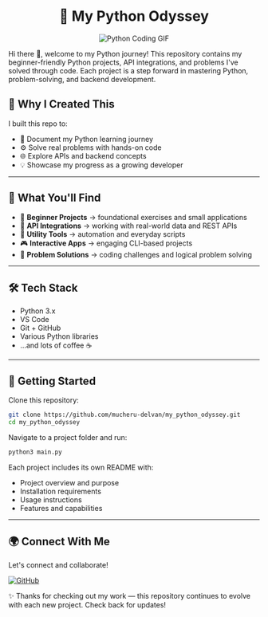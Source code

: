<div align="center">

# 🐍 My Python Odyssey

![Python Coding GIF](https://media.giphy.com/media/v1.Y2lkPTc5MGI3NjExNzh1M2Jwb3o5bnhubWFraHh6ZW1la3kwdW4yemY1Zm40cGtkNXBpciZlcD12MV9naWZzX3NlYXJjaCZjdD1n/UIN7Andwh7kDZGUvmt/giphy.gif)

</div>

Hi there 👋, welcome to my Python journey!
This repository contains my beginner-friendly Python projects, API integrations, and problems I've solved through code.
Each project is a step forward in mastering Python, problem-solving, and backend development.

## 🌱 Why I Created This
I built this repo to:
- 🧩 Document my Python learning journey  
- ⚙️ Solve real problems with hands-on code  
- 🌐 Explore APIs and backend concepts  
- 💡 Showcase my progress as a growing developer  
---
## 📂 What You'll Find
- 🧠 **Beginner Projects** → foundational exercises and small applications  
- 🤖 **API Integrations** → working with real-world data and REST APIs  
- 🔧 **Utility Tools** → automation and everyday scripts  
- 🎮 **Interactive Apps** → engaging CLI-based projects  
- 🧮 **Problem Solutions** → coding challenges and logical problem solving  
---
## 🛠 Tech Stack
* Python 3.x
* VS Code
* Git + GitHub
* Various Python libraries 
* …and lots of coffee ☕
---
## 🚀 Getting Started
Clone this repository:
```bash
git clone https://github.com/mucheru-delvan/my_python_odyssey.git
cd my_python_odyssey
```
Navigate to a project folder and run:
```bash
python3 main.py
```
Each project includes its own README with:
- Project overview and purpose
- Installation requirements
- Usage instructions
- Features and capabilities
---
## 🌍 Connect With Me
Let's connect and collaborate!

[![GitHub](https://img.shields.io/badge/GitHub-100000?style=for-the-badge&logo=github&logoColor=white)](https://github.com/mucheru-delvan)

✨ Thanks for checking out my work — this repository continues to evolve with each new project. Check back for updates!
